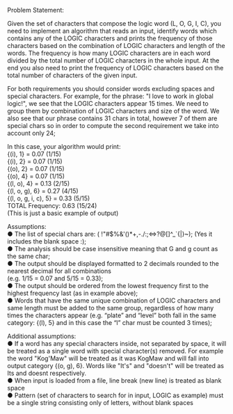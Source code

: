 Problem Statement:

Given the set of characters that compose the logic word (L, O, G, I, C), you need to implement an algorithm that
reads an input, identify words which contains any of the LOGIC characters and prints the frequency of those
characters based on the combination of LOGIC characters and length of the words. The frequency is how many
LOGIC characters are in each word divided by the total number of LOGIC characters in the whole input. At the end
you also need to print the frequency of LOGIC characters based on the total number of characters of the given input.  

For both requirements you should consider words excluding spaces and special characters.
For example, for the phrase: "I love to work in global logic!", we see that the LOGIC characters appear 15 times. We
need to group them by combination of LOGIC characters and size of the word. We also see that our phrase contains
31 chars in total, however 7 of them are special chars so in order to compute the second requirement we take into
account only 24;

In this case, your algorithm would print:  
{(i), 1} = 0.07 (1/15)  
{(i), 2} = 0.07 (1/15)  
{(o), 2} = 0.07 (1/15)  
{(o), 4} = 0.07 (1/15)  
{(l, o), 4} = 0.13 (2/15)  
{(l, o, g), 6} = 0.27 (4/15)  
{(l, o, g, i, c), 5} = 0.33 (5/15)  
TOTAL Frequency: 0.63 (15/24)  
(This is just a basic example of output)  

Assumptions:  
● The list of special chars are: ( !"#$%&'()*+,-./:;<=>?@[\]^_`{|}~); (Yes it includes the blank
space :);  
● The analysis should be case insensitive meaning that G and g count as the same char;  
● The output should be displayed formatted to 2 decimals rounded to the nearest decimal for all combinations  
(e.g. 1/15 = 0.07 and 5/15 = 0.33);  
● The output should be ordered from the lowest frequency first to the highest frequency last (as in example
above);  
● Words that have the same unique combination of LOGIC characters and same length must be added to the
same group, regardless of how many times the characters appear (e.g. “plate” and “level” both fall in the
same category: {(l), 5} and in this case the “l” char must be counted 3 times);

Additional assumptions:  
● If a word has any special characters inside, not separated by space, it will be treated as a single word 
with special character(s) removed. For example the word "Kog'Maw" will be treated as it was KogMaw and will fall into
output category {(o, g), 6}. Words like "It's" and "doesn't" will be treated as Its and doesnt respectively.  
● When input is loaded from a file, line break (new line) is treated as blank space  
● Pattern (set of characters to search for in input, LOGIC as example) must be a single string consisting only of letters, without
blank spaces